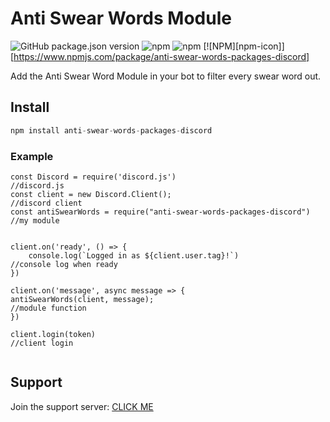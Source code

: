 # Anti Swear Words Module

<img alt="GitHub package.json version" src="https://img.shields.io/github/package-json/v/ookamicodes/anti-swear-words-packages"> <img alt="npm" src="https://img.shields.io/npm/v/anti-swear-words-packages-discord"> <img alt="npm" src="https://img.shields.io/npm/dw/anti-swear-words-packages-discord">
[![NPM][npm-icon]][https://www.npmjs.com/package/anti-swear-words-packages-discord]

Add the Anti Swear Word Module in your bot to filter every swear word out.

## Install

```js
npm install anti-swear-words-packages-discord
```

### Example
```
const Discord = require('discord.js')                               //discord.js
const client = new Discord.Client();                                //discord client
const antiSwearWords = require("anti-swear-words-packages-discord") //my module


client.on('ready', () => {
    console.log(`Logged in as ${client.user.tag}!`)                 //console log when ready
})

client.on('message', async message => {
antiSwearWords(client, message);                                   //module function
})

client.login(token)                                               //client login


```

## Support

Join the support server: [CLICK ME](https://discord.gg/FGzCdtP)
